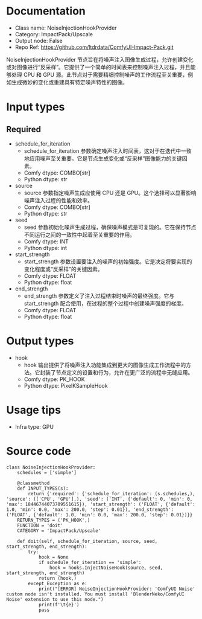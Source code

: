 # Documentation
- Class name: NoiseInjectionHookProvider
- Category: ImpactPack/Upscale
- Output node: False
- Repo Ref: https://github.com/ltdrdata/ComfyUI-Impact-Pack.git

NoiseInjectionHookProvider 节点旨在将噪声注入图像生成过程，允许创建变化或对图像进行“反采样”。它提供了一个简单的时间表来控制噪声注入过程，并且能够处理 CPU 和 GPU 源。此节点对于需要精细控制噪声的工作流程至关重要，例如生成微妙的变化或重建具有特定噪声特性的图像。

# Input types
## Required
- schedule_for_iteration
    - schedule_for_iteration 参数确定噪声注入时间表，这对于在迭代中一致地应用噪声至关重要。它是节点生成变化或“反采样”图像能力的关键因素。
    - Comfy dtype: COMBO[str]
    - Python dtype: str
- source
    - source 参数指定噪声生成应使用 CPU 还是 GPU。这个选择可以显著影响噪声注入过程的性能和效率。
    - Comfy dtype: COMBO[str]
    - Python dtype: str
- seed
    - seed 参数初始化噪声生成过程，确保噪声模式是可复现的。它在保持节点不同运行之间的一致性中起着至关重要的作用。
    - Comfy dtype: INT
    - Python dtype: int
- start_strength
    - start_strength 参数设置要注入的噪声的初始强度。它是决定将要实现的变化程度或“反采样”的关键因素。
    - Comfy dtype: FLOAT
    - Python dtype: float
- end_strength
    - end_strength 参数定义了注入过程结束时噪声的最终强度。它与 start_strength 配合使用，在过程的整个过程中创建噪声强度的梯度。
    - Comfy dtype: FLOAT
    - Python dtype: float

# Output types
- hook
    - hook 输出提供了将噪声注入功能集成到更大的图像生成工作流程中的方法。它封装了节点定义的设置和行为，允许在更广泛的流程中无缝应用。
    - Comfy dtype: PK_HOOK
    - Python dtype: PixelKSampleHook

# Usage tips
- Infra type: GPU

# Source code
```
class NoiseInjectionHookProvider:
    schedules = ['simple']

    @classmethod
    def INPUT_TYPES(s):
        return {'required': {'schedule_for_iteration': (s.schedules,), 'source': (['CPU', 'GPU'],), 'seed': ('INT', {'default': 0, 'min': 0, 'max': 18446744073709551615}), 'start_strength': ('FLOAT', {'default': 1.0, 'min': 0.0, 'max': 200.0, 'step': 0.01}), 'end_strength': ('FLOAT', {'default': 1.0, 'min': 0.0, 'max': 200.0, 'step': 0.01})}}
    RETURN_TYPES = ('PK_HOOK',)
    FUNCTION = 'doit'
    CATEGORY = 'ImpactPack/Upscale'

    def doit(self, schedule_for_iteration, source, seed, start_strength, end_strength):
        try:
            hook = None
            if schedule_for_iteration == 'simple':
                hook = hooks.InjectNoiseHook(source, seed, start_strength, end_strength)
            return (hook,)
        except Exception as e:
            print("[ERROR] NoiseInjectionHookProvider: 'ComfyUI Noise' custom node isn't installed. You must install 'BlenderNeko/ComfyUI Noise' extension to use this node.")
            print(f'\t{e}')
            pass
```